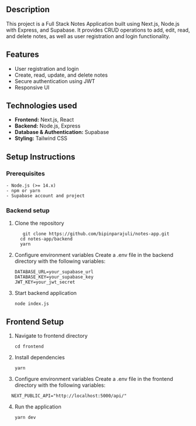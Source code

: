 ## Description
This project is a Full Stack Notes Application built using Next.js, Node.js with Express, and Supabase. It provides CRUD operations to add, edit, read, and delete notes, as well as user registration and login functionality.

## Features
- User registration and login
- Create, read, update, and delete notes
- Secure authentication using JWT
- Responsive UI

## Technologies used
- **Frontend:** Next.js, React
- **Backend:** Node.js, Express
- **Database & Authentication:** Supabase
- **Styling:** Tailwind CSS

## Setup Instructions

### Prerequisites

    - Node.js (>= 14.x)
    - npm or yarn
    - Supabase account and project

### Backend setup
1. Clone the repository
   ```
      git clone https://github.com/bipinparajuli/notes-app.git
     cd notes-app/backend
     yarn
   ```
2. Configure environment variables
   Create a .env file in the backend directory with the following variables:
   ```
   DATABASE_URL=your_supabase_url
   DATABASE_KEY=your_supabase_key
   JWT_KEY=your_jwt_secret
   ```
3. Start backend application
   ```
   node index.js
   ```
## Frontend Setup
  1. Navigate to frontend directory
     ```
     cd frontend
     ```
  2. Install dependencies
     ```
     yarn
     ```
   3.  Configure environment variables
   Create a .env file in the frontend directory with the following variables:
   ```
     NEXT_PUBLIC_API="http://localhost:5000/api/"
   ```  
   4. Run the application
      ```
      yarn dev
      ``` 


